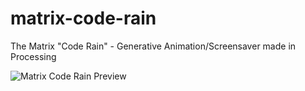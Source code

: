 # matrix-code-rain
The Matrix "Code Rain" - Generative Animation/Screensaver made in Processing

![Matrix Code Rain Preview](/matrix-code-rain-v0.1-preview.gif)

